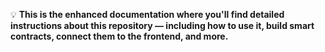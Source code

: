 💡 **This is the enhanced documentation where you'll find detailed instructions about this repository — including how to use it, build smart contracts, connect them to the frontend, and more.**